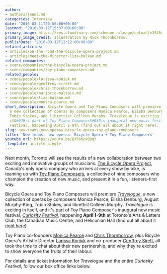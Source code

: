 ```yaml
---
author:
- authors/jenna.md
categories: Interview
date: "2016-03-11T20:55:00+00:00"
lastmod: "2016-03-12T15:37:00+00:00"
primary_image: https://res.cloudinary.com/schmopera/image/upload/v1545409169/media/webhook-uploads/1457784079529/2016-03-12---Curiosity-Festival-Poster.jpg.jpg
primary_image_credit: Illustration by Nick Thornborrow.
publishDate: "2016-03-12T12:12:00+00:00"
related_articles:
- articles/on-the-road-the-bicycle-opera-project.md
- articles/meet-the-director-liza-balkan.md
related_companies:
- scene/companies/the-bicycle-opera-project.md
- scene/companies/toy-piano-composers.md
related_people:
- scene/people/larissa-koniuk.md
- scene/people/geoffrey-sirett.md
- scene/people/chris-thornborrow.md
- scene/people/marjorie-maltais.md
- scene/people/liza-balkan.md
- scene/people/monica-pearce.md
short_description: Bicycle Opera and Toy Piano Composers will premiere Travelogue,
  a new collection of operas by composers Monica Pearce, Elisha Denburg, August Murphy-King,
  Tobin Stokes, and librettist Colleen Murphy. Travelogue is exciting in itself, and
  it&#039;s part of Toy Piano Composer&#039;s inaugural new music festival, Curiosity
  Festival, happening April 1-9th (find out all about it right here).
slug: new-teams-new-operas-bicycle-opera-toy-piano-composers
title: 'New teams, new operas: Bicycle Opera + Toy Piano Composers'
youtube_url: https://youtu.be/BX5GKcxQOqY
_template: article_single
---
```


Next month, Toronto will see the results of a new collaboration between two exciting and innovative groups of musicians. [The Bicycle Opera Project](/on-the-road-the-bicycle-opera-project/), Canada's only opera company who arrives at every show by bike, is teaming up with [Toy Piano Composers](/scene/companies/toy-piano-composers/), a collective of nine composers who champion the creation of new music, and present it in a fun, listeners-first way. 

Bicycle Opera and Toy Piano Composers will premiere [*Travelogue*](http://bicycleopera.com/2016-season/), a new collection of operas by composers Monica Pearce, Elisha Denburg, August Murphy-King, Tobin Stokes, and librettist Colleen Murphy. *Travelogue* is exciting in itself, and it's part of Toy Piano Composer's inaugural new music festival, [*Curiosity Festival*](http://toypianocomposers.com/Toy_Piano_Composers/curiosity_festival.html), happening **April 1-9th** at Toronto's Arts & Letters Club, the Canadian Music Centre, and Heliconian Hall (find out all about it [right here](http://toypianocomposers.com/Toy_Piano_Composers/curiosity_festival.html)).

Toy Piano co-founders [Monica Pearce](/scene/people/monica-pearce/) and [Chris Thornborrow](/scene/people/chris-thornborrow/), plus Bicycle Opera's Artistic Director [Larissa Koniuk](/scene/people/larissa-koniuk/) and co-producer [Geoffrey Sirett](/scene/people/geoffrey-sirett/), all took the time to chat about their new partnership, and why they're excited to show everyone the fruits of their labour.

For details and ticket information for *Travelogue* and the entire *Curiosity Festival*, follow our box office links below.
